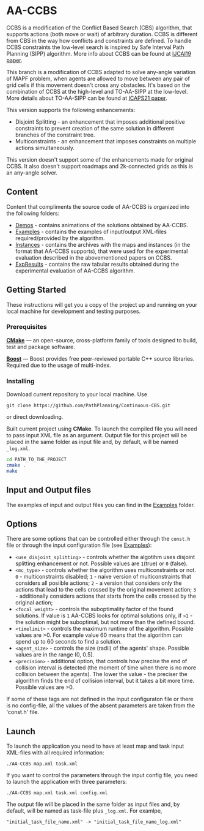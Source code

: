 # AA-CCBS
CCBS is a modification of the Conflict Based Search (CBS) algorithm, that supports actions (both move or wait) of arbitrary duration. CCBS is different from CBS in the way how conflicts and constraints are defined. To handle CCBS constraints the low-level search is inspired by Safe Interval Path Planning (SIPP) algorithm. More info about CCBS can be found at [IJCAI19 paper](https://www.ijcai.org/Proceedings/2019/0006.pdf).

This branch is a modification of CCBS adapted to solve any-angle variation of MAPF problem, when agents are allowed to move between any pair of grid cells if this movement doesn't cross any obstacles.
It's based on the combination of CCBS at the high-level and TO-AA-SIPP at the low-level. More details about TO-AA-SIPP can be found at [ICAPS21 paper](https://arxiv.org/pdf/2104.06681.pdf).

This version supports the following enhancements:
* Disjoint Splitting - an enhancement that imposes additional positive constraints to prevent creation of the same solution in different branches of the constraint tree.
* Multiconstraints - an enhancement that imposes constraints on multiple actions simultaneously.

This version doesn't support some of the enhancements made for original CCBS. It also doesn't support roadmaps and 2k-connected grids as this is an any-angle solver.

## Content

Content that compliments the source code of AA-CCBS is organized into the following folders:
* [Demos](https://github.com/PathPlanning/Continuous-CBS/tree/AA-CCBS/Demos) - contains animations of the solutions obtained by AA-CCBS.
* [Examples](https://github.com/PathPlanning/Continuous-CBS/tree/AA-CCBS/Examples) - contains the examples of input/output XML-files required/provided by the algorithm.
* [Instances](https://github.com/PathPlanning/Continuous-CBS/tree/AA-CCBS/Instances) - contains the archives with the maps and instances (in the format that AA-CCBS supports), that were used for the experimental evaluation described in the abovementioned papers on CCBS.
* [ExpResults](https://github.com/PathPlanning/Continuous-CBS/tree/AA-CCBS/ExpResults) - contains the raw tabular results obtained during the experimental evaluation of AA-CCBS algorithm.

## Getting Started

These instructions will get you a copy of the project up and running on your local machine for development and testing purposes.

### Prerequisites

**[CMake](https://cmake.org/)** &mdash; an open-source, cross-platform family of tools designed to build, test and package software.

**[Boost](https://www.boost.org/)** &mdash; Boost provides free peer-reviewed portable C++ source libraries. Required due to the usage of multi-index.

### Installing

Download current repository to your local machine. Use
```
git clone https://github.com/PathPlanning/Continuous-CBS.git
```
or direct downloading.

Built current project using **CMake**. To launch the compiled file you will need to pass input XML file as an argument. Output file for this project will be placed in the same folder as input file and, by default, will be named `_log.xml`.
```bash
cd PATH_TO_THE_PROJECT
cmake .
make
```
## Input and Output files
The examples of input and output files you can find in the [Examples](https://github.com/PathPlanning/Continuous-CBS/tree/AA-CCBS/Examples) folder.

## Options
There are some options that can be controlled either through the `const.h` file or through the input configuration file (see [Examples](https://github.com/PathPlanning/Continuous-CBS/tree/AA-CCBS/Examples)):
* `<use_disjoint_splitting>` - controls whether the algotihm uses disjoint splitting enhancement or not. Possible values are `1`(true) or `0` (false).
* `<mc_type>` - controls whether the algorithm uses multiconstraints or not. `0` - multiconstraints disabled; `1` - naive version of multiconstraints that considers all posiible actions; `2` - a version that considers only the actions that lead to the cells crossed by the original movement action; `3` - additionally considers actions that starts from the cells crossed by the original action;
* `<focal_weight>` - controls the suboptimality factor of the found solutions. If value is `1` AA-CCBS looks for optimal solutions only, if `>1` - the solution might be suboptimal, but not more than the defined bound.
* `<timelimit>` - controls the maximum runtime of the algorithm. Possible values are >0. For example value 60 means that the algorithm can spend up to 60 seconds to find a solution.
* `<agent_size>` - controls the size (radii) of the agents' shape. Possible values are in the range (0, 0.5].
* `<precision>` - additional option, that controls how precise the end of collision interval is detected (the moment of time when there is no more collision between the agents). The lower the value - the preciser the algorithm finds the end of collision interval, but it takes a bit more time. Possible values are >0.

If some of these tags are not defined in the input configuraton file or there is no config-file, all the values of the absent parameters are taken from the 'const.h' file.

## Launch
To launch the application you need to have at least map and task input XML-files with all required information:
```
./AA-CCBS map.xml task.xml
```
If you want to control the parameters through the input config file, you need to launch the application with three parameters:
```
./AA-CCBS map.xml task.xml config.xml
```
The output file will be placed in the same folder as input files and, by default, will be named as task-file plus `_log.xml`. For examlpe,
```
"initial_task_file_name.xml" -> "initial_task_file_name_log.xml"
```
